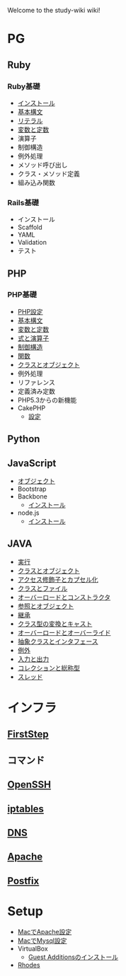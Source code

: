 Welcome to the study-wiki wiki!

# PG

## Ruby
### Ruby基礎
- [インストール](https://github.com/tatsu07/study-wiki/blob/master/PG/Ruby/%E3%82%A4%E3%83%B3%E3%82%B9%E3%83%88%E3%83%BC%E3%83%AB.md)
- [基本構文](https://github.com/tatsu07/study-wiki/blob/master/PG/Ruby/%E5%9F%BA%E6%9C%AC%E6%A7%8B%E6%96%87.md)
- [リテラル](https://github.com/tatsu07/study-wiki/blob/master/PG/Ruby/%E3%83%AA%E3%83%86%E3%83%A9%E3%83%AB.md)
- [変数と定数](https://github.com/tatsu07/study-wiki/blob/master/PG/Ruby/%E5%A4%89%E6%95%B0%E3%81%A8%E5%AE%9A%E6%95%B0.md)
- 演算子
- 制御構造
- 例外処理
- メソッド呼び出し
- クラス・メソッド定義
- 組み込み関数

### Rails基礎
- インストール
- Scaffold
- YAML
- Validation
- テスト

## PHP
### PHP基礎
- [PHP設定](https://github.com/tatsu07/study-wiki/blob/master/PG/PHP/PHP%E8%A8%AD%E5%AE%9A.md)
- [基本構文](https://github.com/tatsu07/study-wiki/blob/master/PG/PHP/%E5%9F%BA%E6%9C%AC%E6%A7%8B%E6%96%87.md)
- [変数と定数](https://github.com/tatsu07/study-wiki/blob/master/PG/PHP/%E5%AE%9A%E6%95%B0%E3%81%A8%E5%A4%89%E6%95%B0.md)
- [式と演算子](https://github.com/tatsu07/study-wiki/blob/master/PG/PHP/%E5%BC%8F%E3%81%A8%E6%BC%94%E7%AE%97%E5%AD%90.md)
- [制御構造](https://github.com/tatsu07/study-wiki/blob/master/PG/PHP/%E5%88%B6%E5%BE%A1%E6%A7%8B%E9%80%A0.md)
- [関数](https://github.com/tatsu07/study-wiki/blob/master/PG/PHP/%E9%96%A2%E6%95%B0.md)
- [クラスとオブジェクト](https://github.com/tatsu07/study-wiki/blob/master/PG/PHP/%E3%82%AF%E3%83%A9%E3%82%B9%E3%83%BB%E3%83%A1%E3%82%BD%E3%83%83%E3%83%89.md)
- 例外処理
- リファレンス
- 定義済み定数
- PHP5.3からの新機能
- CakePHP
  - [設定](https://github.com/tatsu07/study-wiki/blob/master/PG/PHP/CakePHP/sessing.md)

## Python

## JavaScript
- [オブジェクト](https://github.com/tatsu07/study-wiki/blob/master/PG/JavaScript/%E3%82%AA%E3%83%96%E3%82%B8%E3%82%A7%E3%82%AF%E3%83%88.md)
- Bootstrap
- Backbone
  - [インストール](https://github.com/tatsu07/study-wiki/blob/master/PG/JavaScript/Backbone/%E3%82%A4%E3%83%B3%E3%82%B9%E3%83%88%E3%83%BC%E3%83%AB.md)
- node.js
  - [インストール](https://github.com/tatsu07/study-wiki/blob/master/PG/JavaScript/node/%E3%82%A4%E3%83%B3%E3%82%B9%E3%83%88%E3%83%BC%E3%83%AB.md)

## JAVA
- [実行](https://github.com/tatsu07/study-wiki/blob/master/PG/Java/%E5%AE%9F%E8%A1%8C.md)
- [クラスとオブジェクト](https://github.com/tatsu07/study-wiki/blob/master/PG/Java/%E3%82%AF%E3%83%A9%E3%82%B9%E3%81%A8%E3%82%AA%E3%83%96%E3%82%B8%E3%82%A7%E3%82%AF%E3%83%88.md)
- [アクセス修飾子とカプセル化](https://github.com/tatsu07/study-wiki/blob/master/PG/Java/%E3%82%A2%E3%82%AF%E3%82%BB%E3%82%B9%E4%BF%AE%E9%A3%BE%E5%AD%90%E3%81%A8%E3%82%AB%E3%83%97%E3%82%BB%E3%83%AB%E5%8C%96.md)
- [クラスとファイル](https://github.com/tatsu07/study-wiki/blob/master/PG/Java/%E3%82%AF%E3%83%A9%E3%82%B9%E3%81%A8%E3%83%95%E3%82%A1%E3%82%A4%E3%83%AB.md)
- [オーバーロードとコンストラクタ](https://github.com/tatsu07/study-wiki/blob/master/PG/Java/%E3%82%AA%E3%83%BC%E3%83%90%E3%83%BC%E3%83%AD%E3%83%BC%E3%83%89%E3%81%A8%E3%82%B3%E3%83%B3%E3%82%B9%E3%83%88%E3%83%A9%E3%82%AF%E3%82%BF.md)
- [参照とオブジェクト](https://github.com/tatsu07/study-wiki/blob/master/PG/Java/%E5%8F%82%E7%85%A7%E3%81%A8%E3%82%AA%E3%83%96%E3%82%B8%E3%82%A7%E3%82%AF%E3%83%88.md)
- [継承](https://github.com/tatsu07/study-wiki/blob/master/PG/Java/%E7%B6%99%E6%89%BF.md)
- [クラス型の変換とキャスト](https://github.com/tatsu07/study-wiki/blob/master/PG/Java/%E3%82%AF%E3%83%A9%E3%82%B9%E5%9E%8B%E3%81%AE%E5%A4%89%E6%8F%9B%E3%81%A8%E3%82%AD%E3%83%A3%E3%82%B9%E3%83%88.md)
- [オーバーロードとオーバーライド](https://github.com/tatsu07/study-wiki/blob/master/PG/Java/%E3%82%AA%E3%83%BC%E3%83%90%E3%83%BC%E3%83%AD%E3%83%BC%E3%83%89%E3%81%A8%E3%82%AA%E3%83%BC%E3%83%90%E3%83%BC%E3%83%A9%E3%82%A4%E3%83%89.md)
- [抽象クラスとインタフェース](https://github.com/tatsu07/study-wiki/blob/master/PG/Java/%E6%8A%BD%E8%B1%A1%E3%82%AF%E3%83%A9%E3%82%B9%E3%81%A8%E3%82%A4%E3%83%B3%E3%82%BF%E3%83%95%E3%82%A7%E3%83%BC%E3%82%B9.md)
- [例外](https://github.com/tatsu07/study-wiki/blob/master/PG/Java/%E4%BE%8B%E5%A4%96.md)
- [入力と出力](https://github.com/tatsu07/study-wiki/blob/master/PG/Java/%E5%85%A5%E5%8A%9B%E3%81%A8%E5%87%BA%E5%8A%9B.md)
- [コレクションと総称型](https://github.com/tatsu07/study-wiki/blob/master/PG/Java/%E3%82%B3%E3%83%AC%E3%82%AF%E3%82%B7%E3%83%A7%E3%83%B3%E3%81%A8%E7%B7%8F%E7%A7%B0%E5%9E%8B.md)
- [スレッド](https://github.com/tatsu07/study-wiki/blob/master/PG/Java/%E3%82%B9%E3%83%AC%E3%83%83%E3%83%89.md)

# インフラ
## [FirstStep](https://github.com/tatsu07/study-wiki/blob/master/Infrastructure/FirstStep.md)
## コマンド
## [OpenSSH](https://github.com/tatsu07/study-wiki/blob/master/Infrastructure/OpenSSH.md)
## [iptables](https://github.com/tatsu07/study-wiki/blob/master/Infrastructure/iptables.md)
## [DNS](https://github.com/tatsu07/study-wiki/blob/master/Infrastructure/DNS.md)
## [Apache](https://github.com/tatsu07/study-wiki/blob/master/Infrastructure/apache.md)
## [Postfix](https://github.com/tatsu07/study-wiki/blob/master/Infrastructure/postfix.md)

# Setup
- [MacでApache設定](https://github.com/tatsu07/study-wiki/blob/master/Setup/Mac%E3%81%A7Apache%E8%A8%AD%E5%AE%9A.md)
- [MacでMysql設定](https://github.com/tatsu07/study-wiki/blob/master/Setup/Mac%E3%81%A7MySQL%E3%82%A4%E3%83%B3%E3%82%B9%E3%83%88%E3%83%BC%E3%83%AB.md)
- VirtualBox
  - [Guest Additionsのインストール](https://github.com/tatsu07/study-wiki/blob/master/Setup/VirtualBox/GuestAdditions%E3%81%AE%E3%82%A4%E3%83%B3%E3%82%B9%E3%83%88%E3%83%BC%E3%83%AB.md)
- [Rhodes](https://github.com/tatsu07/study-wiki/blob/master/Setup/Rhodes.md)

